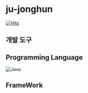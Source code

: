 # ju-jonghun
[![Hits](https://hits.seeyoufarm.com/api/count/incr/badge.svg?url=https%3A%2F%2Fgithub.com%2Fwn1331&count_bg=%238699D5&title_bg=%23555555&icon=&icon_color=%23E7E7E7&title=hits&edge_flat=false)](https://hits.seeyoufarm.com)

## 개발 도구

## Programming Language
![Java](https://img.shields.io/badge/Java-007396.svg?&style=for-the-badge&logo=Java&logoColor=white)

## FrameWork
